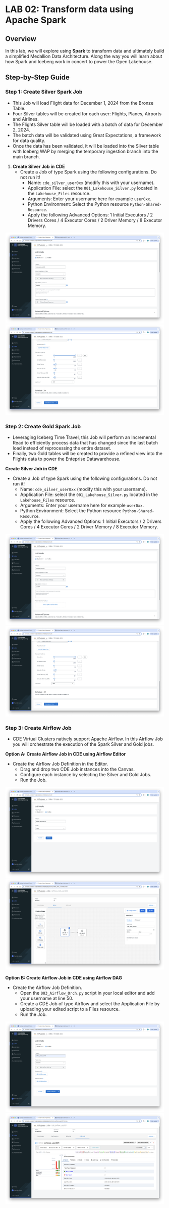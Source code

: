 # LAB 02: Transform data using Apache Spark

## Overview

In this lab, we will explore using **Spark** to transform data and ultimately build a simplified Medallion Data Architecture. Along the way you will learn about how Spark and Iceberg work in concert to power the Open Lakehouse.

## Step-by-Step Guide

### Step 1: Create Silver Spark Job

- This Job will load Flight data for December 1, 2024 from the Bronze Table.
- Four Silver tables will be created for each user: Flights, Planes, Airports and Airlines.
- The Flights Silver table will be loaded with a batch of data for December 2, 2024.
- The batch data will be validated using Great Expectations, a framework for data quality.
- Once the data has been validated, it will be loaded into the Silver table with Iceberg WAP by merging the temporary ingestion branch into the main branch.

1. **Create Silver Job in CDE**  
   - Create a Job of type Spark using the following configurations. Do not run it!
        * Name: ```cde_silver_user0xx``` (modify this with your username).
        * Application File: select the ```001_Lakehouse_Silver.py``` located in the ```Lakehouse_Files``` resource.
        * Arguments: Enter your username here for example ```user0xx```.
        * Python Environment: Select the Python resource ```Python-Shared-Resource```.
        * Apply the following Advanced Options: 1 Initial Executors / 2 Drivers Cores / 4 Executor Cores / 2 Driver Memory / 8 Executor Memory.

![alt text](../img/cde_job_def_1.png)
![alt text](../img/cde_job_def_2.png)

### Step 2: Create Gold Spark Job

- Leveraging Iceberg Time Travel, this Job will perform an Incremental Read to efficiently process data that has changed since the last batch load instead of reprocessing the entire dataset.
- Finally, two Gold tables will be created to provide a refined view into the Flights data to power the Enteprise Datawarehouse.

**Create Silver Job in CDE**  
   - Create a Job of type Spark using the following configurations. Do not run it!
        * Name: ```cde_silver_user0xx``` (modify this with your username).
        * Application File: select the ```001_Lakehouse_Silver.py``` located in the ```Lakehouse_Files``` resource.
        * Arguments: Enter your username here for example ```user0xx```.
        * Python Environment: Select the Python resource ```Python-Shared-Resource```.
        * Apply the following Advanced Options: 1 Initial Executors / 2 Drivers Cores / 4 Executor Cores / 2 Driver Memory / 8 Executor Memory.

![alt text](../img/cde_gold_job_def_1.png)
![alt text](../img/cde_gold_job_def_2.png)

### Step 3: Create Airflow Job

- CDE Virtual Clusters natively support Apache Airflow. In this Airflow Job you will orchestrate the execution of the Spark Silver and Gold jobs.

**Option A: Create Airflow Job in CDE using Airflow Editor**  
   - Create the Airflow Job Definition in the Editor.
        * Drag and drop two CDE Job instances into the Canvas.
        * Configure each instance by selecting the Silver and Gold Jobs.
        * Run the Job.

![alt text](../img/cde_airflow_job_1.png)
![alt text](../img/cde_airflow_job_2.png)

**Option B: Create Airflow Job in CDE using Airflow DAG**  
   - Create the Airflow Job Definition.
        * Open the ```003_Airflow_Orch.py``` script in your local editor and add your username at line 50.
        * Create a CDE Job of type Airflow and select the Application File by uploading your edited script to a Files resource.
        * Run the Job.

![alt text](../img/cde_airflow_job_3.png)
![alt text](../img/airflow_run.png)
